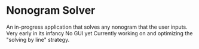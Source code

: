 # Nonogram Solver
 An in-progress application that solves any nonogram that the user inputs. Very early in its infancy
 No GUI yet
 Currently working on and optimizing the "solving by line" strategy. 
